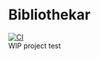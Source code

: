 # Bibliothekar
[![CI](https://github.com/MeilCli/Bibliothekar/actions/workflows/ci.yml/badge.svg?branch=master)](https://github.com/MeilCli/Bibliothekar/actions/workflows/ci.yml)  
WIP project
test

